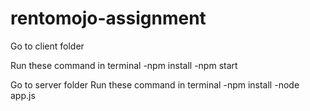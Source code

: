 # rentomojo-assignment

Go to client folder 
           
Run these command in terminal 
-npm install 
-npm start

Go to server folder
Run these command in terminal
-npm install
-node app.js











